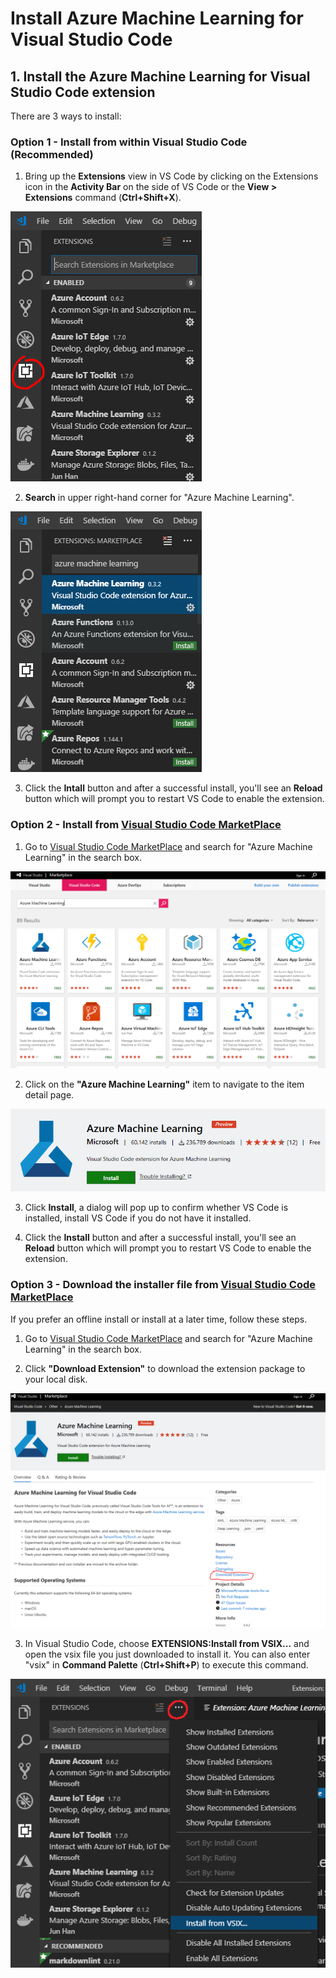 # Install Azure Machine Learning for Visual Studio Code

## 1. Install the Azure Machine Learning for Visual Studio Code extension
There are 3 ways to install:

### Option 1 - Install from within Visual Studio Code (Recommended)

1. Bring up the **Extensions** view in VS Code by clicking on the Extensions icon in the **Activity Bar** on the side of VS Code or the **View > Extensions** command (**Ctrl+Shift+X**).

![extensions](./media/installation/extensions.png)

2. **Search** in upper right-hand corner for "Azure Machine Learning".

![extensions](./media/installation/extensions-search.png)

3. Click the **Intall** button and after a successful install, you'll see an **Reload** button which will prompt you to restart VS Code to enable the extension.

### Option 2 - Install from [Visual Studio Code MarketPlace]
1. Go to [Visual Studio Code MarketPlace] and search for "Azure Machine Learning" in the search box.

![extensions](./media/amlmarketplace.PNG)

2. Click on the **"Azure Machine Learning"** item to navigate to the item detail page.

![extensions](./media/amlmarketplace2.PNG)

3. Click **Install**, a dialog will pop up to confirm whether VS Code is installed, install VS Code if you do not have it installed.

4. Click the **Install** button and after a successful install, you'll see an **Reload** button which will prompt you to restart VS Code to enable the extension.

### Option 3 - Download the installer file from [Visual Studio Code MarketPlace]
If you prefer an offline install or install at a later time, follow these steps.

1. Go to [Visual Studio Code MarketPlace] and search for "Azure Machine Learning" in the search box.

2. Click **"Download Extension"** to download the extension package to your local disk.

![extensions](./media/amlmarketplace3.PNG)

3. In Visual Studio Code, choose **EXTENSIONS:Install from VSIX...** and open the vsix file you just downloaded to install it.
You can also enter "vsix" in **Command Palette** (**Ctrl+Shift+P**) to execute this command.

![extensions](./media/installation/extensions-install.png)

[Visual Studio Code MarketPlace]:https://marketplace.visualstudio.com/vscode





